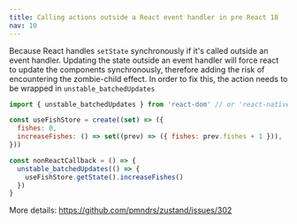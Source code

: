 ```yaml
---
title: Calling actions outside a React event handler in pre React 18
nav: 10
---
```


Because React handles `setState` synchronously if it's called outside an event handler. Updating the state outside an event handler will force react to update the components synchronously, therefore adding the risk of encountering the zombie-child effect.
In order to fix this, the action needs to be wrapped in `unstable_batchedUpdates`

```jsx
import { unstable_batchedUpdates } from 'react-dom' // or 'react-native'

const useFishStore = create((set) => ({
  fishes: 0,
  increaseFishes: () => set((prev) => ({ fishes: prev.fishes + 1 })),
}))

const nonReactCallback = () => {
  unstable_batchedUpdates(() => {
    useFishStore.getState().increaseFishes()
  })
}
```

More details: https://github.com/pmndrs/zustand/issues/302
